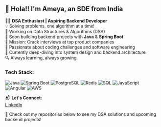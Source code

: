 ## 👋 Hola!! I'm Ameya, an SDE from India

👨‍💻 **DSA Enthusiast | Aspiring Backend Developer**  
💡 Solving problems, one algorithm at a time!  
🔧 Working on Data Structures & Algorithms (DSA)  
🚀 Soon building backend projects with **Java** & **Spring Boot**  
🎯 Mission: Crack interviews at top product companies  
💪 Passionate about coding challenges and software engineering  
🌱 Currently deep-diving into system design and backend architecture  
🔍 Always learning, always growing  

### Tech Stack:
![Java](https://img.shields.io/badge/Java-%23F7DF1E.svg?style=flat&logo=java&logoColor=black)
![Spring Boot](https://img.shields.io/badge/Spring_Boot-%2320232a.svg?style=flat&logo=spring-boot)
![PostgreSQL](https://img.shields.io/badge/PostgreSQL-%23316192.svg?style=flat&logo=postgresql&logoColor=white)
![Redis](https://img.shields.io/badge/Redis-%23DC382D.svg?style=flat&logo=redis&logoColor=white)
![SQL](https://img.shields.io/badge/SQL-%232C3E50.svg?style=flat&logo=database)
![JavaScript](https://img.shields.io/badge/JavaScript-%23F7DF1E.svg?style=flat&logo=javascript&logoColor=black)  
![Angular](https://img.shields.io/badge/Angular-%23E23237.svg?style=flat&logo=angular&logoColor=white)
![AWS](https://img.shields.io/badge/AWS-%2320232a.svg?style=flat&logo=amazon-aws&logoColor=white)

📬 **Let's Connect**:  
[LinkedIn](https://www.linkedin.com/in/ameyaadam/)

🔗 Check out my repositories below to see my DSA solutions and upcoming backend projects!
